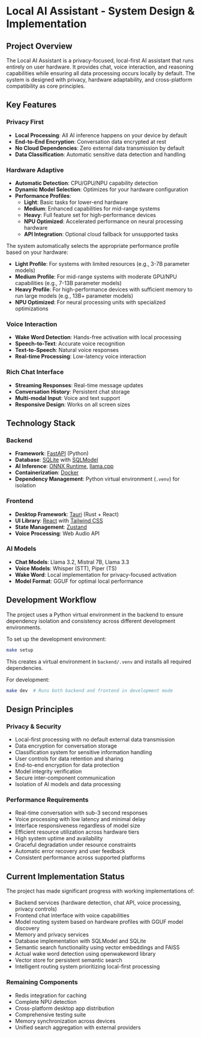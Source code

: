 # Local AI Assistant - System Design & Implementation

## Project Overview

The Local AI Assistant is a privacy-focused, local-first AI assistant that runs entirely on user hardware. It provides chat, voice interaction, and reasoning capabilities while ensuring all data processing occurs locally by default. The system is designed with privacy, hardware adaptability, and cross-platform compatibility as core principles.

## Key Features

### Privacy First
- **Local Processing**: All AI inference happens on your device by default
- **End-to-End Encryption**: Conversation data encrypted at rest
- **No Cloud Dependencies**: Zero external data transmission by default
- **Data Classification**: Automatic sensitive data detection and handling

### Hardware Adaptive
- **Automatic Detection**: CPU/GPU/NPU capability detection
- **Dynamic Model Selection**: Optimizes for your hardware configuration
- **Performance Profiles**:
  - **Light**: Basic tasks for lower-end hardware
  - **Medium**: Enhanced capabilities for mid-range systems
  - **Heavy**: Full feature set for high-performance devices
  - **NPU Optimized**: Accelerated performance on neural processing hardware
  - **API Integration**: Optional cloud fallback for unsupported tasks

The system automatically selects the appropriate performance profile based on your hardware:
- **Light Profile**: For systems with limited resources (e.g., 3-7B parameter models)
- **Medium Profile**: For mid-range systems with moderate GPU/NPU capabilities (e.g., 7-13B parameter models)
- **Heavy Profile**: For high-performance devices with sufficient memory to run large models (e.g., 13B+ parameter models)
- **NPU Optimized**: For neural processing units with specialized optimizations

### Voice Interaction
- **Wake Word Detection**: Hands-free activation with local processing
- **Speech-to-Text**: Accurate voice recognition
- **Text-to-Speech**: Natural voice responses
- **Real-time Processing**: Low-latency voice interaction

### Rich Chat Interface
- **Streaming Responses**: Real-time message updates
- **Conversation History**: Persistent chat storage
- **Multi-modal Input**: Voice and text support
- **Responsive Design**: Works on all screen sizes

## Technology Stack

### Backend
- **Framework**: [FastAPI](https://fastapi.tiangolo.com/) (Python)
- **Database**: [SQLite](https://www.sqlite.org/) with [SQLModel](https://sqlmodel.tiangolo.com/)
- **AI Inference**: [ONNX Runtime](https://onnxruntime.ai/), [llama.cpp](https://github.com/ggerganov/llama.cpp)
- **Containerization**: [Docker](https://www.docker.com/)
- **Dependency Management**: Python virtual environment (`.venv`) for isolation

### Frontend
- **Desktop Framework**: [Tauri](https://tauri.app/) (Rust + React)
- **UI Library**: [React](https://reactjs.org/) with [Tailwind CSS](https://tailwindcss.com/)
- **State Management**: [Zustand](https://github.com/pmndrs/zustand)
- **Voice Processing**: Web Audio API

### AI Models
- **Chat Models**: Llama 3.2, Mistral 7B, Llama 3.3
- **Voice Models**: Whisper (STT), Piper (TS)
- **Wake Word**: Local implementation for privacy-focused activation
- **Model Format**: GGUF for optimal local performance

## Development Workflow

The project uses a Python virtual environment in the backend to ensure dependency isolation and consistency across different development environments.

To set up the development environment:

```bash
make setup
```

This creates a virtual environment in `backend/.venv` and installs all required dependencies.

For development:

```bash
make dev  # Runs both backend and frontend in development mode
```

## Design Principles

### Privacy & Security
- Local-first processing with no default external data transmission
- Data encryption for conversation storage
- Classification system for sensitive information handling
- User controls for data retention and sharing
- End-to-end encryption for data protection
- Model integrity verification
- Secure inter-component communication
- Isolation of AI models and data processing

### Performance Requirements
- Real-time conversation with sub-3 second responses
- Voice processing with low latency and minimal delay
- Interface responsiveness regardless of model size
- Efficient resource utilization across hardware tiers
- High system uptime and availability
- Graceful degradation under resource constraints
- Automatic error recovery and user feedback
- Consistent performance across supported platforms

## Current Implementation Status

The project has made significant progress with working implementations of:
- Backend services (hardware detection, chat API, voice processing, privacy controls)
- Frontend chat interface with voice capabilities
- Model routing system based on hardware profiles with GGUF model discovery
- Memory and privacy services
- Database implementation with SQLModel and SQLite
- Semantic search functionality using vector embeddings and FAISS
- Actual wake word detection using openwakeword library
- Vector store for persistent semantic search
- Intelligent routing system prioritizing local-first processing

### Remaining Components
- Redis integration for caching
- Complete NPU detection
- Cross-platform desktop app distribution
- Comprehensive testing suite
- Memory synchronization across devices
- Unified search aggregation with external providers
